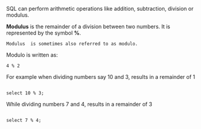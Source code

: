 SQL can perform arithmetic operations like addition, subtraction, division or modulus.

**Modulus** is the remainder of a division between two numbers. It is
represented by the symbol **%**.

    Modulus  is sometimes also referred to as modulo.

Modulo is written as:

    4 % 2

For example when dividing numbers say
10 and 3,
results in a remainder of
1

<codeblock language="sql" dbName="clean-slate.db" type="lesson">
<code>
select 10 % 3;
</code>
</codeblock>

While dividing numbers
7 and 4,
results in a remainder of
3

<codeblock language="sql" dbName="clean-slate.db" type="lesson">
<code>
select 7 % 4;
</code>
</codeblock>